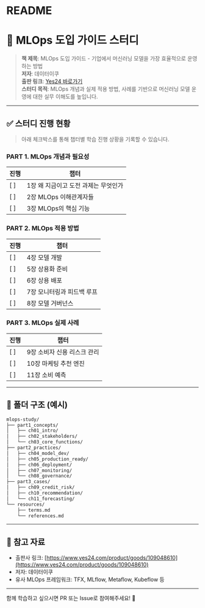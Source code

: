 # README
# 📘 MLOps 도입 가이드 스터디

> **책 제목**: MLOps 도입 가이드 - 기업에서 머신러닝 모델을 가장 효율적으로 운영하는 방법  
> **저자**: 데이터이쿠  
> **출판 링크**: [Yes24 바로가기](https://www.yes24.com/product/goods/109048610)  
> **스터디 목적**: MLOps 개념과 실제 적용 방법, 사례를 기반으로 머신러닝 모델 운영에 대한 실무 이해도를 높입니다.

---

## ✅ 스터디 진행 현황

> 아래 체크박스를 통해 챕터별 학습 진행 상황을 기록할 수 있습니다.

### PART 1. MLOps 개념과 필요성
| 진행 | 챕터 |
|------|-------|
| [ ] | 1장 왜 지금이고 도전 과제는 무엇인가 |
| [ ] | 2장 MLOps 이해관계자들 |
| [ ] | 3장 MLOps의 핵심 기능 |

### PART 2. MLOps 적용 방법
| 진행 | 챕터 |
|------|-------|
| [ ] | 4장 모델 개발 |
| [ ] | 5장 상용화 준비 |
| [ ] | 6장 상용 배포 |
| [ ] | 7장 모니터링과 피드백 루프 |
| [ ] | 8장 모델 거버넌스 |

### PART 3. MLOps 실제 사례
| 진행 | 챕터 |
|------|-------|
| [ ] | 9장 소비자 신용 리스크 관리 |
| [ ] | 10장 마케팅 추천 엔진 |
| [ ] | 11장 소비 예측 |

---

## 📂 폴더 구조 (예시)

```bash
mlops-study/
├── part1_concepts/
│   ├── ch01_intro/
│   ├── ch02_stakeholders/
│   └── ch03_core_functions/
├── part2_practices/
│   ├── ch04_model_dev/
│   ├── ch05_production_ready/
│   ├── ch06_deployment/
│   ├── ch07_monitoring/
│   └── ch08_governance/
├── part3_cases/
│   ├── ch09_credit_risk/
│   ├── ch10_recommendation/
│   └── ch11_forecasting/
└── resources/
    ├── terms.md
    └── references.md
```

---

## 📖 참고 자료

- 출판사 링크: [https://www.yes24.com/product/goods/109048610](https://www.yes24.com/product/goods/109048610)
- 저자: 데이터이쿠
- 유사 MLOps 프레임워크: TFX, MLflow, Metaflow, Kubeflow 등

---

함께 학습하고 싶으시면 PR 또는 Issue로 참여해주세요! 🚀
